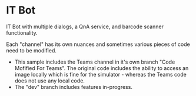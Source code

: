 # IT Bot

IT Bot with multiple dialogs, a QnA service, and barcode scanner functionality.

Each "channel" has its own nuances and sometimes various pieces of code need to be modified.  

- This sample includes the Teams channel in it's own branch "Code Mofified For Teams".  The original code includes the ability to access an image locally which is fine for the simulator - whereas the Teams code does not use any local code.
- The "dev" branch includes features in-progress.
